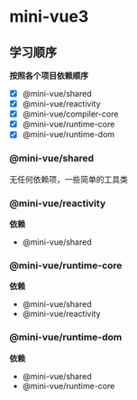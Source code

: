 # mini-vue3

## 学习顺序

**按照各个项目依赖顺序**

- [x] @mini-vue/shared
- [x] @mini-vue/reactivity
- [x] @mini-vue/compiler-core
- [x] @mini-vue/runtime-core
- [x] @mini-vue/runtime-dom

### @mini-vue/shared

无任何依赖项，一些简单的工具类

### @mini-vue/reactivity

**依赖**

- @mini-vue/shared


### @mini-vue/runtime-core

**依赖**
- @mini-vue/shared
- @mini-vue/reactivity


### @mini-vue/runtime-dom

**依赖**

- @mini-vue/shared
- @mini-vue/runtime-core
